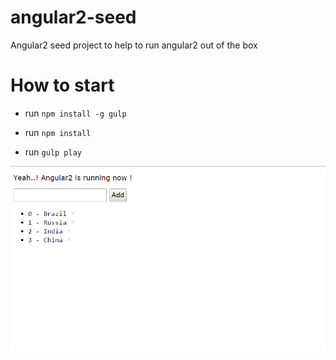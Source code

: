 # angular2-seed
Angular2 seed project to help to run angular2 out of the box


# How to start

- run `npm install -g gulp`

- run `npm install`

- run `gulp play`


![screenshoot](screenshot.png)


